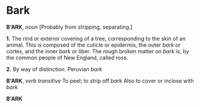 # Bark

**B'ARK**, _noun_ \[Probably from stripping, separating.\]

**1.** The rind or exterior covering of a tree, corresponding to the skin of an animal. This is composed of the cuticle or epidermis, the outer _bark_ or cortex, and the inner _bark_ or liber. The rough broken matter on _bark_ is, by the common people of New England, called ross.

**2.** By way of distinction. Peruvian _bark_

**B'ARK**, _verb transitive_ To peel; to strip off _bark_ Also to cover or inclose with _bark_

**B'ARK**
